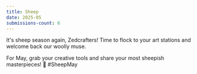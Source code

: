 ```yaml
---
title: Sheep
date: 2025-05
submissions-count: 6
---
```


It's sheep season again, Zedcrafters! Time to flock to your art stations and welcome back our woolly muse.

For May, grab your creative tools and share your most sheepish masterpieces! 🐑 #SheepMay
